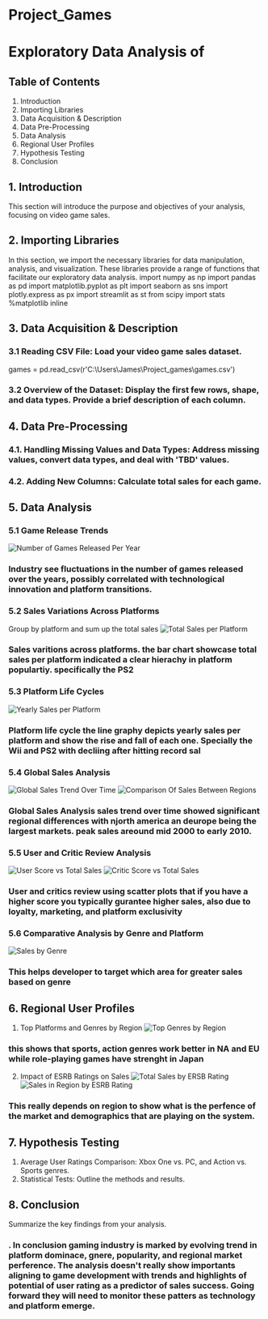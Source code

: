 # Project_Games
# Exploratory Data Analysis of 
## Table of Contents
1. Introduction
2. Importing Libraries
3. Data Acquisition & Description
4. Data Pre-Processing
5. Data Analysis
6. Regional User Profiles
7. Hypothesis Testing
8.  Conclusion
## 1. Introduction
This section will introduce the purpose and objectives of your analysis, focusing on video game sales.
## 2. Importing Libraries
In this section, we import the necessary libraries for data manipulation, analysis, and visualization. These libraries provide a range of functions that facilitate our exploratory data analysis.
import numpy as np
import pandas as pd
import matplotlib.pyplot as plt
import seaborn as sns
import plotly.express as px
import streamlit as st
from scipy import stats
%matplotlib inline
## 3. Data Acquisition & Description
### 3.1 Reading CSV File: Load your video game sales dataset.
games = pd.read_csv(r'C:\Users\James\Project_games\games.csv')
### 3.2 Overview of the Dataset: Display the first few rows, shape, and data types. Provide a brief description of each column.

## 4. Data Pre-Processing
### 4.1. Handling Missing Values and Data Types: Address missing values, convert data types, and deal with 'TBD' values.

### 4.2. Adding New Columns: Calculate total sales for each game.
## 5. Data Analysis
### 5.1 Game Release Trends
![Number of Games Released Per Year](image.png)
### Industry see fluctuations in the number of games released over the years, possibly correlated with technological innovation and platform transitions. 
### 5.2 Sales Variations Across Platforms
Group by platform and sum up the total sales
![Total Sales per Platform](image-1.png)
### Sales varitions across platforms. the bar chart showcase total sales per platform indicated a clear hierachy in platform populartiy. specifically the PS2
### 5.3 Platform Life Cycles
![Yearly Sales per Platform](image-2.png)
### Platform life cycle the line graphy depicts yearly sales per platform and show the rise and fall of each one. Specially the Wii and PS2 with decliing after hitting record sal
### 5.4 Global Sales Analysis
![Global Sales Trend Over Time](image-3.png)
![Comparison Of Sales Between Regions](image-4.png)
### Global Sales Analysis sales trend over time showed significant regional differences with njorth america an deurope being the largest markets. peak sales areound mid 2000 to early 2010. 
### 5.5 User and Critic Review Analysis
![User Score vs Total Sales](image-5.png)
![Critic Score vs Total Sales](image-6.png)
### User and critics review using scatter plots that if you have a higher score you typically gurantee higher sales, also due to loyalty, marketing, and platform exclusivity 
### 5.6 Comparative Analysis by Genre and Platform
![Sales by Genre](image-7.png)
### This helps developer to target which area for greater sales based on genre
## 6. Regional User Profiles
1. Top Platforms and Genres by Region
![Top Genres by Region](image-8.png)
### this shows that sports, action genres work better in NA and EU while role-playing games have strenght in Japan
2. Impact of ESRB Ratings on Sales
![Total Sales by ERSB Rating](image-9.png)
![Sales in Region by ESRB Rating](image-10.png)
### This really depends on region to show what is the perfence of the market and demographics that are playing on the system. 
## 7. Hypothesis Testing
1. Average User Ratings Comparison: Xbox One vs. PC, and Action vs. Sports genres.
2. Statistical Tests: Outline the methods and results.
## 8.  Conclusion
Summarize the key findings from your analysis.
### . In conclusion gaming industry is marked by evolving trend in platform dominace, gnere, popularity, and regional market perference. The analysis doesn't really show importants aligning to game development with trends and highlights of potential of user rating as a predictor of sales success. Going forward they will need to monitor these patters as technology and platform emerge. 

